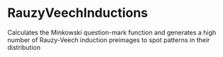 # RauzyVeechInductions
Calculates the Minkowski question-mark function and generates a high number of Rauzy-Veech induction preimages to spot patterns in their distribution
